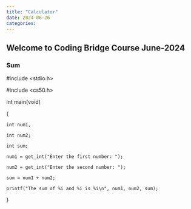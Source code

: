 ```yaml
---
title: "Calculator"
date: 2024-06-26
categories:
---
```


## Welcome to Coding Bridge Course June-2024

### Sum

#include <stdio.h>

#include <cs50.h>

int main(void)

{

    int num1,
    
    int num2;

    int sum;

    num1 = get_int("Enter the first number: ");

    num2 = get_int("Enter the second number: ");

    sum = num1 + num2;

    printf("The sum of %i and %i is %i\n", num1, num2, sum);

}


